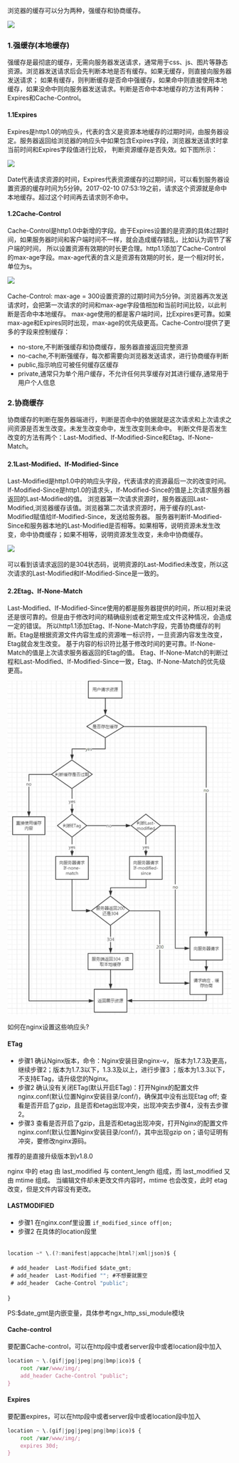 浏览器的缓存可以分为两种，强缓存和协商缓存。

![](https://img-blog.csdn.net/20180923144742898)

### 1.强缓存(本地缓存)

强缓存是最彻底的缓存，无需向服务器发送请求，通常用于css、js、图片等静态资源。浏览器发送请求后会先判断本地是否有缓存。如果无缓存，则直接向服务器发送请求；
如果有缓存，则判断缓存是否命中强缓存，如果命中则直接使用本地缓存，如果没命中则向服务器发送请求。判断是否命中本地缓存的方法有两种：Expires和Cache-Control。

#### 1.1Expires
Expires是http1.0的响应头，代表的含义是资源本地缓存的过期时间，由服务器设定。服务器返回给浏览器的响应头中如果包含Expires字段，浏览器发送请求时拿当前时间和Expires字段值进行比较，
判断资源缓存是否失效。如下图所示：

![](https://user-gold-cdn.xitu.io/2018/7/5/16468bafe30637d2?imageslim)

Date代表请求资源的时间，Expires代表资源缓存的过期时间，可以看到服务器设置资源的缓存时间为5分钟。2017-02-10 07:53:19之前，请求这个资源就是命中本地缓存。超过这个时间再去请求则不命中。

#### 1.2Cache-Control
Cache-Control是http1.0中新增的字段。由于Expires设置的是资源的具体过期时间，如果服务器时间和客户端时间不一样，就会造成缓存错乱，比如认为调节了客户端的时间，
所以设置资源有效期的时长更合理。http1.1添加了Cache-Control的max-age字段。max-age代表的含义是资源有效期的时长，是一个相对时长，单位为s。

![](https://user-gold-cdn.xitu.io/2018/7/5/16468bb2920c1c26?imageslim)

Cache-Control: max-age = 300设置资源的过期时间为5分钟。浏览器再次发送请求时，会把第一次请求的时间和max-age字段值相加和当前时间比较，以此判断是否命中本地缓存。
max-age使用的都是客户端时间，比Expires更可靠。如果max-age和Expires同时出现，max-age的优先级更高。Cache-Control提供了更多的字段来控制缓存：

- no-store,不判断强缓存和协商缓存，服务器直接返回完整资源
- no-cache,不判断强缓存，每次都需要向浏览器发送请求，进行协商缓存判断
- public,指示响应可被任何缓存区缓存
- private,通常只为单个用户缓存，不允许任何共享缓存对其进行缓存,通常用于用户个人信息

### 2.协商缓存
协商缓存的判断在服务器端进行，判断是否命中的依据就是这次请求和上次请求之间资源是否发生改变。未发生改变命中，发生改变则未命中。
判断文件是否发生改变的方法有两个：Last-Modified、If-Modified-Since和Etag、If-None-Match。
#### 2.1Last-Modified、If-Modified-Since
Last-Modified是http1.0中的响应头字段，代表请求的资源最后一次的改变时间。If-Modified-Since是http1.0的请求头，If-Modified-Since的值是上次请求服务器返回的Last-Modified的值。
浏览器第一次请求资源时，服务器返回Last-Modified,浏览器缓存该值。浏览器第二次请求资源时，用于缓存的Last-Modified赋值给If-Modified-Since，发送给服务器。
服务器判断If-Modified-Since和服务器本地的Last-Modified是否相等。如果相等，说明资源未发生改变，命中协商缓存；如果不相等，说明资源发生改变，未命中协商缓存。

![](https://user-gold-cdn.xitu.io/2018/7/5/16468bb5a5292bc8?imageView2/0/w/1280/h/960/format/webp/ignore-error/1)

可以看到该请求返回的是304状态码，说明资源的Last-Modified未改变，所以这次请求的Last-Modified和If-Modified-Since是一致的。
#### 2.2Etag、If-None-Match
Last-Modified、If-Modified-Since使用的都是服务器提供的时间，所以相对来说还是很可靠的。但是由于修改时间的精确级别或者定期生成文件这种情况，会造成一定的错误。
所以http1.1添加Etag、If-None-Match字段，完善协商缓存的判断。Etag是根据资源文件内容生成的资源唯一标识符，一旦资源内容发生改变，Etag就会发生改变。
基于内容的标识符比基于修改时间的更可靠。If-None-Match的值是上次请求服务器返回的Etag的值。
Etag、If-None-Match的判断过程和Last-Modified、If-Modified-Since一致，Etag、If-None-Match的优先级更高。

![](./c264a4816dba43a6a5ded1aa9ff1b04d.png)


如何在nginx设置这些响应头?
#### ETag
- 步骤1
确认Nginx版本，命令：Nginx安装目录nginx–v，
版本为1.7.3及更高，继续步骤2；版本为1.7.3以下，1.3.3及以上，进行步骤3   ；版本为1.3.3以下，不支持ETag，请升级您的Nginx。
- 步骤2
确认没有关闭ETag(默认开启ETag)：打开Nginx的配置文件nginx.conf(默认位置Nginx安装目录/conf/)，确保其中没有出现Etag off;
查看是否开启了gzip，且是否和etag出现冲突，出现冲突去步骤4，没有去步骤2。
- 步骤3
查看是否开启了gzip，且是否和etag出现冲突，打开Nginx的配置文件nginx.conf(默认位置Nginx安装目录/conf/)，其中出现gzip on；语句证明有冲突，要修改nginx源码。

推荐的是直接升级版本到v1.8.0

nginx 中的 etag 由 last_modified 与 content_length 组成，而 last_modified 又由 mtime 组成。
当编辑文件却未更改文件内容时，mtime 也会改变，此时 etag 改变，但是文件内容没有更改。



#### LASTMODIFIED
- 步骤1
 在nginx.conf里设置
 `if_modified_since off|on;`
- 步骤2
在具体的location段里

```javascript

location ~* \.(?:manifest|appcache|html?|xml|json)$ {

 # add_header  Last-Modified $date_gmt;
 # add_header  Last-Modified ""; #不想要就置空
 # add_header  Cache-Control "public";

}
```

PS:$date_gmt是内嵌变量，具体参考ngx_http_ssi_module模块

#### Cache-control
要配置Cache-control，可以在http段中或者server段中或者location段中加入

```javascript
location ~ \.(gif|jpg|jpeg|png|bmp|ico)$ {
    root /var/www/img/;
    add_header Cache-Control "public";
}
```

#### Expires
要配置expires，可以在http段中或者server段中或者location段中加入

```javascript
location ~ \.(gif|jpg|jpeg|png|bmp|ico)$ {
    root /var/www/img/;
    expires 30d;
}
```

